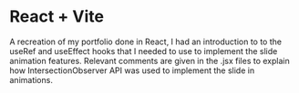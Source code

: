 # React + Vite
A recreation of my portfolio done in React, I had an introduction to to the useRef and useEffect hooks that I needed to use to implement the slide animation features. Relevant comments are given in the .jsx files to explain how IntersectionObserver API was used to implement the slide in animations.